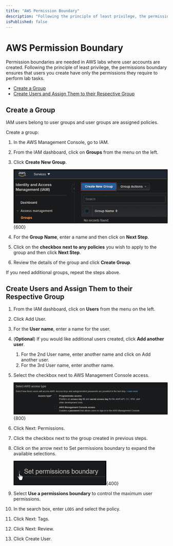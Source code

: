 ```yaml
---
title: "AWS Permission Boundary"
description: "Following the principle of least privilege, the permissions boundary ensures that users you create have only the permissions they require to perform lab tasks."
isPublished: false
---
```


# AWS Permission Boundary 

Permission boundaries are needed in AWS labs where user accounts are created.
Following the principle of least privilege, the permissions boundary ensures that users you create have only the permissions they require to perform lab tasks.  

- [Create a Group](#create-a-group)
- [Create Users and Assign Them to their Respective Group](#create-users-and-assign-them-to-their-respective-group)

## Create a Group

IAM users belong to user groups and user groups are assigned policies. 

Create a group: 

1. In the AWS Management Console, go to IAM. 
1. From the IAM dashboard, click on **Groups** from the menu on the left. 
1. Click **Create New Group**. 

    ![Create New Group](images/aws-create-new-group.png){600}
1. For the **Group Name**, enter a name and then click on **Next Step**. 
1. Click on the **checkbox next to any policies** you wish to apply to the group and then click **Next Step**. 
1. Review the details of the group and click **Create Group**. 

If you need additional groups, repeat the steps above. 

## Create Users and Assign Them to their Respective Group

1. From the IAM dashboard, click on **Users** from the menu on the left.
1. Click Add User.
1. For the **User name**, enter a name for the user.
1. (**Optional**) If you would like additional users created, click **Add another user**. 
    1. For the 2nd User name, enter another name and click on Add another user.
    1. For the 3rd User name, enter another name.
1. Select the checkbox next to AWS Management Console access.

    ![AWS Management Console access](images/aws-management-console-access.png){800}
1. Click Next: Permissions.
1. Click the checkbox next to the group created in previous steps.
1. Click on the arrow next to Set permissions boundary to expand the available selections.

    ![Set permission boundary](images/set-permission-boundary.png){400}
1. Select **Use a permissions boundary** to control the maximum user permissions.
1. In the search box, enter `LODS` and select the policy.
1. Click Next: Tags.
1. Click Next: Review.
1. Click Create User.

